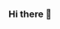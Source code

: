 ### Hi there 👋

<!--
**chivian/chivian** is a ✨ _special_ ✨ repository because its `README.md` (this file) appears on your GitHub profile.

Here are some ideas to get you started:

- 🔭 I’m currently working on data science for tax 
- 🌱 I’m currently learning Machine learning with IBM cloud
- 👯 I’m looking to collaborate on data science and engineering projects
- 🤔 I’m looking for help with 
- 💬 Ask me about Python for data science, IBM Cloud
- 📫 How to reach me: chinwe.vivian.ononiwu@gmail.com
- 😄 Pronouns: She/Her.
- ⚡ Fun fact: I am a self proclaimed philomath
-->
